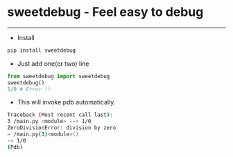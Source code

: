 # sweetdebug - Feel easy to debug
---
- Install
```bash
pip install sweetdebug
```


- Just add one(or two) line
```python
from sweetdebug import sweetdebug
sweetdebug()
1/0 # Error !!
```

- This will invoke pdb automatically.

```bash
Traceback (Most recent call last):
3 /main.py <module> --> 1/0
ZeroDivisionError: division by zero
> /main.py(3)<module>()
-> 1/0
(Pdb) 
```
